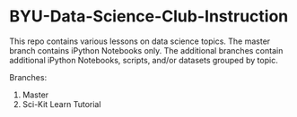 # BYU-Data-Science-Club-Instruction
This repo contains various lessons on data science topics. The master branch contains iPython Notebooks only. The additional branches contain additional iPython Notebooks, scripts, and/or datasets grouped by topic.

Branches:
1. Master
2. Sci-Kit Learn Tutorial
